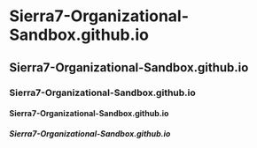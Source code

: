 # Sierra7-Organizational-Sandbox.github.io
## Sierra7-Organizational-Sandbox.github.io
### Sierra7-Organizational-Sandbox.github.io
#### Sierra7-Organizational-Sandbox.github.io
##### Sierra7-Organizational-Sandbox.github.io


